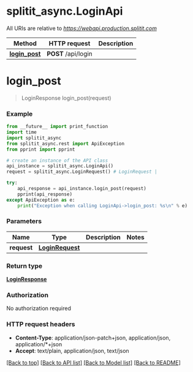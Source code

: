 # splitit_async.LoginApi

All URIs are relative to *https://webapi.production.splitit.com*

Method | HTTP request | Description
------------- | ------------- | -------------
[**login_post**](LoginApi.md#login_post) | **POST** /api/login | 


# **login_post**
> LoginResponse login_post(request)



### Example
```python
from __future__ import print_function
import time
import splitit_async
from splitit_async.rest import ApiException
from pprint import pprint

# create an instance of the API class
api_instance = splitit_async.LoginApi()
request = splitit_async.LoginRequest() # LoginRequest | 

try:
    api_response = api_instance.login_post(request)
    pprint(api_response)
except ApiException as e:
    print("Exception when calling LoginApi->login_post: %s\n" % e)
```

### Parameters

Name | Type | Description  | Notes
------------- | ------------- | ------------- | -------------
 **request** | [**LoginRequest**](LoginRequest.md)|  | 

### Return type

[**LoginResponse**](LoginResponse.md)

### Authorization

No authorization required

### HTTP request headers

 - **Content-Type**: application/json-patch+json, application/json, application/*+json
 - **Accept**: text/plain, application/json, text/json

[[Back to top]](#) [[Back to API list]](../README.md#documentation-for-api-endpoints) [[Back to Model list]](../README.md#documentation-for-models) [[Back to README]](../README.md)

